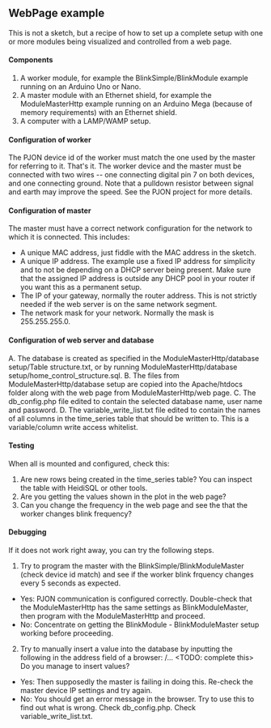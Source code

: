 ## WebPage example
This is not a sketch, but a recipe of how to set up a complete setup with one or more modules being visualized and controlled from a web page.

#### Components
1. A worker module, for example the BlinkSimple/BlinkModule example running on an Arduino Uno or Nano.
2. A master module with an Ethernet shield, for example the ModuleMasterHttp example running on an Arduino Mega (because of memory requirements) with an Ethernet shield.
3. A computer with a LAMP/WAMP setup. <INSERT LINK TO DOWNLOAD>

#### Configuration of worker
The PJON device id of the worker must match the one used by the master for referring to it. That's it.
The worker device and the master must be connected with two wires -- one connecting digital pin 7 on both devices, and one connecting ground. 
Note that a pulldown resistor between signal and earth may improve the speed. See the PJON project for more details.
 
#### Configuration of master
 The master must have a correct network configuration for the network to which it is connected. This includes:
 - A unique MAC address, just fiddle with the MAC address in the sketch.
 - A unique IP address. The example use a fixed IP address for simplicity and to not be depending on a DHCP server being present. Make sure that the assigned IP address is outside any DHCP pool in your router if you want this as a permanent setup.
 - The IP of your gateway, normally the router address. This is not strictly needed if the web server is on the same network segment.
 - The network mask for your network. Normally the mask is 255.255.255.0.
 
#### Configuration of web server and database
A. The database is created as specified in the ModuleMasterHttp/database setup/Table structure.txt, or by running ModuleMasterHttp/database setup/home_control_structure.sql.
B. The files from ModuleMasterHttp/database setup are copied into the Apache/htdocs folder along with the web page from ModuleMasterHttp/web page.
C. The db_config.php file edited to contain the selected database name, user name and password.
D. The variable_write_list.txt file edited to contain the names of all columns in the time_series table that should be written to. This is a variable/column write access whitelist.

#### Testing
When all is mounted and configured, check this:
1. Are new rows being created in the time_series table? You can inspect the table with HeidiSQL or other tools.
2. Are you getting the values shown in the plot in the web page?
3. Can you change the frequency in the web page and see the that the worker changes blink frequency? 

#### Debugging
If it does not work right away, you can try the following steps.
1. Try to program the master with the BlinkSimple/BlinkModuleMaster (check device id match) and see if the worker blink frquency changes every 5 seconds as expected.
  - Yes: PJON communication is configured correctly. Double-check that the ModuleMasterHttp has the same settings as BlinkModuleMaster, then program with the ModuleMasterHttp and proceed.
  - No: Concentrate on getting the BlinkModule - BlinkModuleMaster setup working before proceeding.
2. Try to manually insert a value into the database by inputting the following in the address field of a browser:
  <server address>/... <TODO: complete this> 
  Do you manage to insert values?
  - Yes: Then supposedly the master is failing in doing this. Re-check the master device IP settings and try again.
  - No: You should get an error message in the browser. Try to use this to find out what is wrong. Check db_config.php. Check variable_write_list.txt.